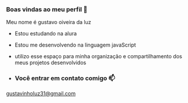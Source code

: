 ### Boas vindas ao meu perfil 🖤

Meu nome é gustavo oiveira da luz 

- Estou estudando na alura
- Estou me desenvolvendo na linguagem javaScript
- utilizo esse espaço para minha organização e compartilhamento dos meus projetos desenvolvidos

- ### Você entrar em contato comigo 📫

 gustavinholuz31@gmail.com
